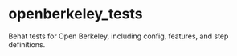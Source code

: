openberkeley_tests
==================

Behat tests for Open Berkeley, including config, features, and step definitions.
